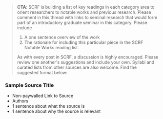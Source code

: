 >**CTA**: SCRF is building a list of key readings in each category area to orient researchers to notable works and previous research. Please comment in this thread with links to seminal research that would form part of an introductory graduate seminar in this category. 
> Please include 
> 1) A one sentence overview of the work
> 2) The rationale for including this particular piece in the SCRF Notable Works reading list. 
>
>As with every post in SCRF, a discussion is highly encouraged. Please review one another's suggestions and include your own. Syllabi and curated lists from other sources are also welcome. Find the suggested format below:

### Sample Source Title
  * Non-paywalled Link to Source
  * Authors
  * 1 sentence about what the source is
  * 1 sentence about why the source is relevant
